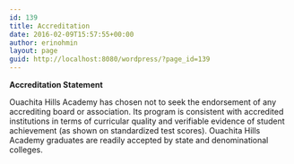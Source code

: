 ```yaml
---
id: 139
title: Accreditation
date: 2016-02-09T15:57:55+00:00
author: erinohmin
layout: page
guid: http://localhost:8080/wordpress/?page_id=139
---
```

**Accreditation Statement**

Ouachita Hills Academy has chosen not to seek the endorsement of any accrediting board or 
association. Its program is consistent with accredited institutions in terms of curricular 
quality and verifiable evidence of student achievement (as shown on standardized test 
scores). Ouachita Hills Academy graduates are readily accepted by state and denominational 
colleges.